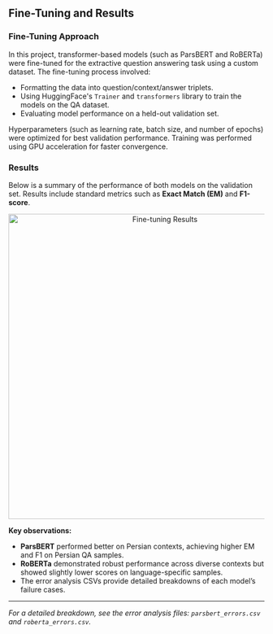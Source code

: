 ## Fine-Tuning and Results

### Fine-Tuning Approach

In this project, transformer-based models (such as ParsBERT and RoBERTa) were fine-tuned for the extractive question answering task using a custom dataset. The fine-tuning process involved:

- Formatting the data into question/context/answer triplets.
- Using HuggingFace's `Trainer` and `transformers` library to train the models on the QA dataset.
- Evaluating model performance on a held-out validation set.

Hyperparameters (such as learning rate, batch size, and number of epochs) were optimized for best validation performance. Training was performed using GPU acceleration for faster convergence.

### Results

Below is a summary of the performance of both models on the validation set. Results include standard metrics such as **Exact Match (EM)** and **F1-score**.

<div align="center">

<!-- Upload your result image (e.g., metrics.png, results_chart.png) and update the filename below -->
<img src="results.png" alt="Fine-tuning Results" width="600"/>

</div>

**Key observations:**
- **ParsBERT** performed better on Persian contexts, achieving higher EM and F1 on Persian QA samples.
- **RoBERTa** demonstrated robust performance across diverse contexts but showed slightly lower scores on language-specific samples.
- The error analysis CSVs provide detailed breakdowns of each model’s failure cases.

---

*For a detailed breakdown, see the error analysis files: `parsbert_errors.csv` and `roberta_errors.csv`.*

